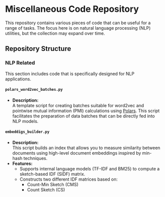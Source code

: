 # Miscellaneous Code Repository

This repository contains various pieces of code that can be useful for a range of tasks. The focus here is on natural language processing (NLP) utilities, but the collection may expand over time.

## Repository Structure

### NLP Related

This section includes code that is specifically designed for NLP applications.

#### `polars_word2vec_batches.py`
- **Description:**  
  A template script for creating batches suitable for word2vec and pointwise mutual information (PMI) calculations using [Polars](https://www.pola.rs/). This script facilitates the preparation of data batches that can be directly fed into NLP models.

#### `embeddigs_builder.py`
- **Description:**  
  This script builds an index that allows you to measure similarity between documents using high-level document embeddings inspired by min-hash techniques.
- **Features:**
  - Supports internal language models (TF-IDF and BM25) to compute a sketch-based IDF (SIDF) matrix.
  - Constructs two different IDF matrices based on:
    - Count-Min Sketch (CMS)
    - Count Sketch (CS)

